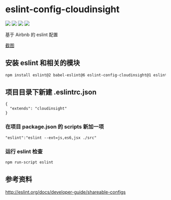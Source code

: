 # eslint-config-cloudinsight
[![](https://img.shields.io/travis/cloudinsight/eslint-config-cloudinsight.svg)](https://travis-ci.org/cloudinsight/eslint-config-cloudinsight)
[![](https://img.shields.io/npm/v/eslint-config-cloudinsight.svg)](https://www.npmjs.com/package/eslint-config-cloudinsight)
[![](https://img.shields.io/npm/dm/eslint-config-cloudinsight.svg)](http://npm-stat.com/charts.html?package=eslint-config-cloudinsight)
[![](https://img.shields.io/npm/l/eslint-config-cloudinsight.svg)](https://github.com/cloudinsight/eslint-config-cloudinsight/blob/master/LICENSE)

基于 Airbnb 的 eslint 配置

[截图](/screenshot.png)

## 安装 eslint 和相关的模块

```sh
npm install eslint@2 babel-eslint@6 eslint-config-cloudinsight@1 eslint-config-airbnb@6 eslint-plugin-react@4 --save-dev
```

## 项目目录下新建 .eslintrc.json

```
{
  "extends": "cloudinsight"
}
```

### 在项目 package.json 的 scripts 新加一项

```
"eslint":"eslint --ext=js,es6,jsx ./src"
```

### 运行 eslint 检查

```sh
npm run-script eslint
```

## 参考资料

http://eslint.org/docs/developer-guide/shareable-configs